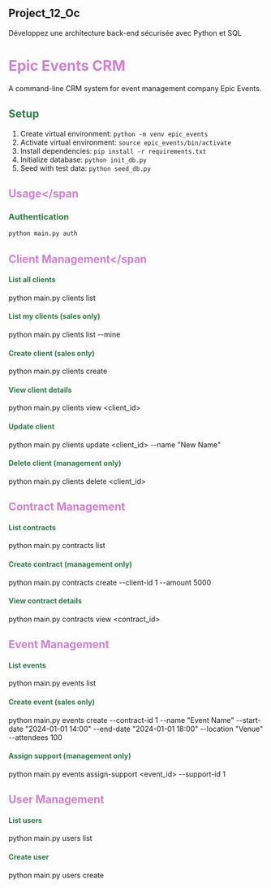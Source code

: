 ## Project_12_Oc
Développez une architecture back-end sécurisée avec Python et SQL

# <span style="color: #cf80cf;">Epic Events CRM</span>

A command-line CRM system for event management company Epic Events.

## <span style="color: #307a4a;">Setup</span>

1. Create virtual environment: `python -m venv epic_events`
2. Activate virtual environment: `source epic_events/bin/activate`
3. Install dependencies: `pip install -r requirements.txt`
4. Initialize database: `python init_db.py`
5. Seed with test data: `python seed_db.py`

## <span style="color: #cf80cf;">Usage</span

### <span style="color: #307a4a;">Authentication</span>
```bash
python main.py auth
```

## <span style="color: #cf80cf;">Client Management</span

#### <span style="color: #307a4a;">List all clients</span>
python main.py clients list

#### <span style="color: #307a4a;">List my clients (sales only)</span>
python main.py clients list --mine

#### <span style="color: #307a4a;">Create client (sales only)</span>
python main.py clients create

#### <span style="color: #307a4a;">View client details</span>
python main.py clients view <client_id>

#### <span style="color: #307a4a;">Update client</span>
python main.py clients update <client_id> --name "New Name"

#### <span style="color: #307a4a;">Delete client (management only)</span>
python main.py clients delete <client_id>


## <span style="color: #cf80cf;">Contract Management</span>

#### <span style="color: #307a4a;">List contracts</span>
python main.py contracts list

#### <span style="color: #307a4a;">Create contract (management only)</span>
python main.py contracts create --client-id 1 --amount 5000

#### <span style="color: #307a4a;">View contract details</span>
python main.py contracts view <contract_id>

## <span style="color: #cf80cf;">Event Management</span>

#### <span style="color: #307a4a;">List events</span>
python main.py events list

#### <span style="color: #307a4a;">Create event (sales only)</span>
python main.py events create --contract-id 1 --name "Event Name" --start-date "2024-01-01 14:00" --end-date "2024-01-01 18:00" --location "Venue" --attendees 100

#### <span style="color: #307a4a;">Assign support (management only)</span>
python main.py events assign-support <event_id> --support-id 1

## <span style="color: #cf80cf;">User Management</span>

#### <span style="color: #307a4a;">List users</span>
python main.py users list

#### <span style="color: #307a4a;">Create user</span>
python main.py users create